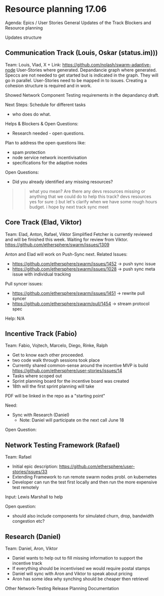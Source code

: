 Resource planning 17.06
========

Agenda: 
Epics / User Stories
General Updates of the Track
Blockers and Resource planning

Updates structure

## Communication Track (Louis, Oskar (status.im)))
Team: Louis, Vlad, X +
Link: https://github.com/nolash/swarm-adaptive-node
User-Stories where generated.
Depandancie graph where generated.
Speccs are not needed to get started but is indicated in the graph.
They will go in parallel.
User-Stories need to be mapped in to issues. 
Creating a cohesion structure is required and in work.

Showed Network Component Testing requirements in the depandancy draft.

Next Steps:
Schedule for different tasks
- who does do what.

Helps & Blockers & Open Questions:
- Research needed - open questions.

Plan to address the open questions like:
- spam protection
- node service network incentivisation
- specifications for the adaptive nodes

Open Questions:
- Did you already identified any missing resources?
>> what you mean?
>> Are there any devs resources missing or anything that we could do to help this track?
>> devs resources yes for sure :) but let's clarify when we have some rough hours budget. i hope by next track sync meet


## Core Track (Elad, Viktor)
Team: Elad, Anton, Rafael, Viktor
Simplified Fetcher is currently reviewed and will be finished this week.
Waiting for review from Viktor. https://github.com/ethersphere/swarm/issues/1309

Anton and Elad will work on Push-Sync next. Related Issues:
- https://github.com/ethersphere/swarm/issues/1452 -> push sync issue
- https://github.com/ethersphere/swarm/issues/1028 -> push sync meta issue with individual tracking

Pull syncer issues:
- https://github.com/ethersphere/swarm/issues/1451 -> rewrite pull syncer
- https://github.com/ethersphere/swarm/pull/1454 -> stream protocol spec

Help: N/A

## Incentive Track (Fabio)
Team: Fabio, Vojtech, Marcelo, Diego, Rinke, Ralph
- Get to know each other proceeded.
- two code walk through sessions took place
- Currently shared common-sense around the incentive MVP is build https://github.com/ethersphere/user-stories/issues/14
- Tasks where scoped out
- Sprint planning board for the incentive board was created
- 18th will the first sprint planning will take

PDF will be linked in the repo as a "starting point"

Need: 
- Sync with Research (Daniel)
    - Note: Daniel will participate on the next call June 18


Open Question:

## Network  Testing Framework (Rafael) 
Team: Rafael
- Initial epic description: https://github.com/ethersphere/user-stories/issues/33 
- Extending Framework to run remote swarm nodes probl. on kubernetes
- Developer can run the test first locally and then run the more expensive test remotely

Input: Lewis Marshall to help 

Open question:
- should also include components for simulated churn, drop, bandwidth congestion etc?

## Research (Daniel)
Team: Daniel, Aron, Viktor
- Daniel wants to help out to fill missing information to support the incentive track
- If everything should be incentivised we would require postal stamps
- Daniel will sync with Aron and Viktor to speak about pricing
- Aron has some idea why synching should be cheaper then retrievel


Other
Network-Testing 
Release Planning
Documentation
